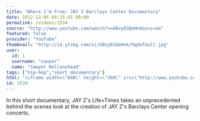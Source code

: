 ```yaml
---
title: "Where I'm From: JAY Z Barclays Center Documentary"
date: 2012-12-05 04:25:41 00:00
permalink: /videos/1534
source: "http://www.youtube.com/watch?v=GBvyEGQeHnk&sns=em"
featured: false
provider: "YouTube"
thumbnail: "http://i4.ytimg.com/vi/GBvyEGQeHnk/hqdefault.jpg"
user:
  id: 1
  username: "sawyer"
  name: "Sawyer Hollenshead"
tags: ["hip-hop","short documentary"]
html: "<iframe width=\"640\" height=\"360\" src=\"http://www.youtube.com/embed/GBvyEGQeHnk?wmode=transparent&fs=1&feature=oembed\" frameborder=\"0\" allowfullscreen></iframe>"
id: 1534
---
```


In this short documentary, JAY Z's Life+Times takes an unprecedented behind the scenes look at the creation of JAY Z's Barclays Center opening concerts.